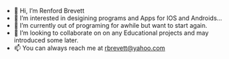 - 👋 Hi, I’m Renford Brevett
- 👀 I’m interested in desigining programs and Apps for IOS and Androids...
- 🌱 I’m currently out of programing for awhile but want to start again.
- 💞️ I’m looking to collaborate on on any Educational projects and may introduced some later.
- 📫 You can always reach me at rbrevett@yahoo.com

